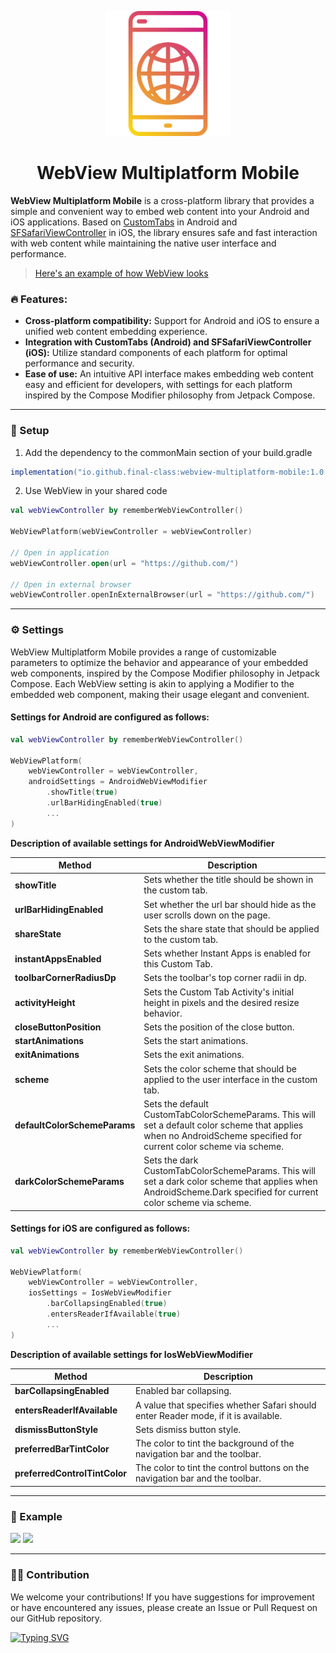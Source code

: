 <p align="center">
  <img width="200" height="200" src="static/logo.png">
</p>

<h1 align="center">WebView Multiplatform Mobile</h1>

**WebView Multiplatform Mobile** is a cross-platform library that provides a simple and convenient way to embed web content into your Android and iOS applications. Based on [CustomTabs](https://developer.android.com/reference/kotlin/androidx/browser/customtabs/package-summary) in Android and [SFSafariViewController](https://developer.apple.com/documentation/safariservices/sfsafariviewcontroller) in iOS, the library ensures safe and fast interaction with web content while maintaining the native user interface and performance.

>[Here's an example of how WebView looks](https://github.com/final-class/WebView-Multiplatform-Mobile#iphone-example)

### :fire: Features:
- **Cross-platform compatibility:** Support for Android and iOS to ensure a unified web content embedding experience.
- **Integration with CustomTabs (Android) and SFSafariViewController (iOS):** Utilize standard components of each platform for optimal performance and security.
- **Ease of use:** An intuitive API interface makes embedding web content easy and efficient for developers, with settings for each platform inspired by the Compose Modifier philosophy from Jetpack Compose.

------------

### :rocket: Setup
1) Add the dependency to the commonMain section of your build.gradle
```java
implementation("io.github.final-class:webview-multiplatform-mobile:1.0.1")
```
2) Use WebView in your shared code
```kotlin
val webViewController by rememberWebViewController()

WebViewPlatform(webViewController = webViewController)

// Open in application
webViewController.open(url = "https://github.com/")

// Open in external browser
webViewController.openInExternalBrowser(url = "https://github.com/")
```

------------

### :gear: Settings
WebView Multiplatform Mobile provides a range of customizable parameters to optimize the behavior and appearance of your embedded web components, inspired by the Compose Modifier philosophy in Jetpack Compose. Each WebView setting is akin to applying a Modifier to the embedded web component, making their usage elegant and convenient.

#### Settings for Android are configured as follows:
```kotlin
val webViewController by rememberWebViewController()

WebViewPlatform(
    webViewController = webViewController,
    androidSettings = AndroidWebViewModifier
        .showTitle(true)
        .urlBarHidingEnabled(true)
        ...
)
```
**Description of available settings for AndroidWebViewModifier**
                    
Method  | Description
------------- | -------------
**showTitle**  | Sets whether the title should be shown in the custom tab.
**urlBarHidingEnabled**  | Set whether the url bar should hide as the user scrolls down on the page.
**shareState**  | Sets the share state that should be applied to the custom tab.
**instantAppsEnabled**  | Sets whether Instant Apps is enabled for this Custom Tab.
**toolbarCornerRadiusDp**  | Sets the toolbar's top corner radii in dp.
**activityHeight**  | Sets the Custom Tab Activity's initial height in pixels and the desired resize behavior.
**closeButtonPosition**  | Sets the position of the close button.
**startAnimations**  | Sets the start animations.
**exitAnimations**  | Sets the exit animations.
**scheme**  | Sets the color scheme that should be applied to the user interface in the custom tab.
**defaultColorSchemeParams**  | Sets the default CustomTabColorSchemeParams. This will set a default color scheme that applies when no AndroidScheme specified for current color scheme via scheme.
**darkColorSchemeParams**  | Sets the dark CustomTabColorSchemeParams. This will set a dark color scheme that applies when AndroidScheme.Dark specified for current color scheme via scheme.


#### Settings for iOS are configured as follows:
```kotlin
val webViewController by rememberWebViewController()

WebViewPlatform(
    webViewController = webViewController,
    iosSettings = IosWebViewModifier
        .barCollapsingEnabled(true)
        .entersReaderIfAvailable(true)
        ...
)
```

**Description of available settings for IosWebViewModifier**
                    
Method  | Description
------------- | -------------
**barCollapsingEnabled**  | Enabled bar collapsing.
**entersReaderIfAvailable**  | A value that specifies whether Safari should enter Reader mode, if it is available.
**dismissButtonStyle**  | Sets dismiss button style.
**preferredBarTintColor**  | The color to tint the background of the navigation bar and the toolbar.
**preferredControlTintColor**  | The color to tint the control buttons on the navigation bar and the toolbar.

------------

### :iphone: Example

![](https://imgur.com/VzCepMA.png) ![](https://imgur.com/YzVZ5sU.png)

------------

### :man_technologist: Contribution
We welcome your contributions! If you have suggestions for improvement or have encountered any issues, please create an Issue or Pull Request on our GitHub repository.

[![Typing SVG](https://readme-typing-svg.herokuapp.com?font=Fira+Code&size=12&pause=1000&color=F7B72A&vCenter=true&random=false&width=435&lines=by+Final+Class)](https://github.com/final-class)
